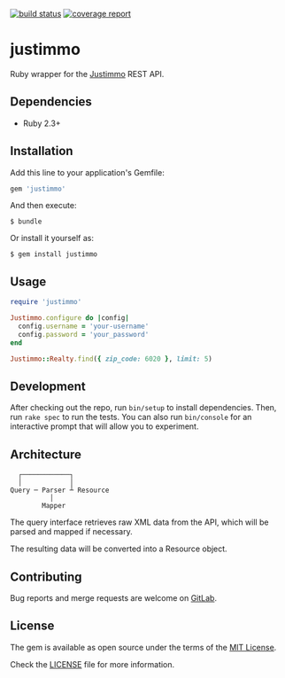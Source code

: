 [![build status](https://gitlab.com/valeth/justimmo-ruby/badges/master/build.svg)](https://gitlab.com/valeth/justimmo-ruby/commits/master)
[![coverage report](https://gitlab.com/valeth/justimmo-ruby/badges/master/coverage.svg)](https://gitlab.com/valeth/justimmo-ruby/commits/master)

# justimmo

Ruby wrapper for the [Justimmo](http://www.justimmo.at) REST API.

## Dependencies

* Ruby 2.3+

## Installation

Add this line to your application's Gemfile:

```ruby
gem 'justimmo'
```

And then execute:

    $ bundle

Or install it yourself as:

    $ gem install justimmo

## Usage

```ruby
require 'justimmo'

Justimmo.configure do |config|
  config.username = 'your-username'
  config.password = 'your_password'
end

Justimmo::Realty.find({ zip_code: 6020 }, limit: 5)
```

## Development

After checking out the repo, run `bin/setup` to install dependencies.
Then, run `rake spec` to run the tests.
You can also run `bin/console` for an interactive prompt that will allow you to experiment.

## Architecture
      ┌────────────┐
      │            │
    Query ─ Parser ┴ Resource
              │
            Mapper

The query interface retrieves raw XML data from the API, which will be parsed and mapped if necessary.

The resulting data will be converted into a Resource object.

## Contributing

Bug reports and merge requests are welcome on
[GitLab](https://github.com/valeth/justimmo-ruby).


## License

The gem is available as open source under the terms of the [MIT License](http://opensource.org/licenses/MIT).

Check the [LICENSE](LICENSE) file for more information.
